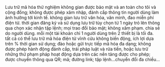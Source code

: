 Lưu trữ mã hóa thử nghiệm không gian được bảo mật và an toàn cho tôi và cộng đồng; không được phép xâm nhập, đánh cắp thông tin người dùng làm ảnh hưởng tới kinh tế. không gian lưu trữ văn hóa, văn minh, đao miễn phí điện tử. thời gian đăng ký và sử dụng lưu trữ tùy chọn từ 1 ngày trỏ lên thông qua chọn xác nhận tập lệnh; mọi trao đổi bảo mật; không xâm phạm. chia sẻ do người dùng. mỗi một tài khoản chỉ 1 người dùng trên 2 thiết bị là tối đa. tất cả có thể lưu trữ mã hóa điện tử vĩnh cửu không biến động, ích lợi dựa trên % thời gian sử dụng; đào hoặc gửi trực tiếp mã hóa đa dạng; không được phép hành động đánh cắp, trái pháp luật và rửa tiền, hoặc lưu trữ những thứ phạm pháp hoạt động dựa trên các nền tảng được cho phép; được chuyển thông qua QR; mã; đường link; tập lệnh...chuyển đổi đa chiều...
